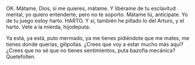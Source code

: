 OK. Mátame, Dios, si me quieres, mátame. Y libérame de tu esclavitud mental, yo quiero entenderte, pero no te soporto. Mátame tú, anticípate. Yo de tu juego estoy harto. HARTO. Y sí, también he pillado lo del Arturo, y el harto. Vete a la mierda, hijodeputa.

Ya está, ya está, puto mermado, ya me tienes pidiéndote que me mates, me tienes donde querías, gilipollas. ¿Crees que voy a estar mucho más aquí? ¿Crees que no sé que no tienes sentimientos, puta bazofia mecánica? Quetefollen.
